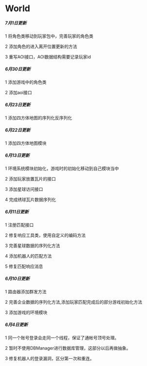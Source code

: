 World
============

##### 7月1日更新

1 将角色类移动到玩家包中，完善玩家的角色类

2 添加角色的进入离开位置更新的方法

3 重写AOI接口，AOI数据结构需要记录玩家id

##### 6月30日更新

1 添加游戏中的角色类

2 添加aoi接口

##### 6月23日更新

1 添加四方体地图的序列化反序列化

##### 6月22日更新

1 添加四方体地图模块

##### 6月13日更新

1 环境系统模块初始化，游戏时的初始化移动到自己模块当中

2 添加玩家放置瓦片的接口

3 添加星球访问接口

4 完成绣球瓦片数据序列化

##### 6月11日更新

1 注册匹配接口

2 修复响应工具类，使用自定义的编码方法

3 完善星球数据的序列化方法

4 添加机器人的匹配方法

5 修复匹配响应消息

##### 6月10日更新

1 路由器添加群发方法

2 完善企业数据的序列化方法,添加玩家匹配完成后的部分游戏初始化方法

3 添加游戏的环境模块

##### 6月4日更新

1 同一个账号登录会走同一个线程，保证了通帐号顶号处理。

2 暂时不使用DBManager进行数据库管理，这部分以后再做抽象。

3 修复机器人的登录漏洞，区分第一次和重连。

